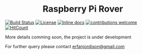 <h1 align=center> Raspberry Pi Rover </h1>


[![Build Status](https://travis-ci.org/sayederfanarefin/raspberry-pi-rover-socket.png?branch=master)](https://travis-ci.org/sayederfanarefin/raspberry-pi-rover-socket) [![License](https://img.shields.io/badge/License-Apache%202.0-blue.svg)](https://opensource.org/licenses/Apache-2.0) [![Inline docs](http://inch-ci.org/github/sayederfanarefin/raspberry-pi-rover-socket.svg?branch=master)](http://inch-ci.org/github/sayederfanarefin/raspberry-pi-rover-socket) [![contributions welcome](https://img.shields.io/badge/contributions-welcome-brightgreen.svg?style=flat)](https://github.com/dwyl/esta/issues) [![HitCount](http://hits.dwyl.io/sayederfanarefin/raspberry-pi-rover-socket.svg)](http://hits.dwyl.io/sayederfanarefin/raspberry-pi-rover-socket)


More details comming soon, the project is under development


For further query please contact erfanjordison@gmail.com